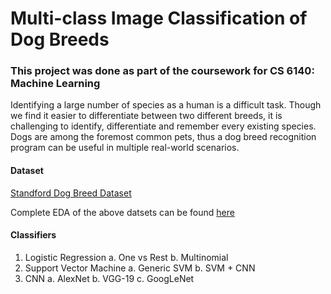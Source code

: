 # Multi-class Image Classification of Dog Breeds
### This project was done as part of the coursework for CS 6140: Machine Learning

Identifying a large number of species as a human is a difficult task. Though we find it easier to differentiate between two different breeds, it is challenging to identify, differentiate and remember every existing species. Dogs are among the foremost common pets, thus a dog breed recognition program can be useful in multiple real-world scenarios.


#### Dataset
[Standford Dog Breed Dataset](http://vision.stanford.edu/aditya86/ImageNetDogs/)

Complete EDA of the above datsets can be found [here](../main/EDA_Dog_Breed_Dataset)

#### Classifiers
1. Logistic Regression
  a. One vs Rest
  b. Multinomial
2. Support Vector Machine
  a. Generic SVM
  b. SVM + CNN
3. CNN
  a. AlexNet
  b. VGG-19
  c. GoogLeNet
